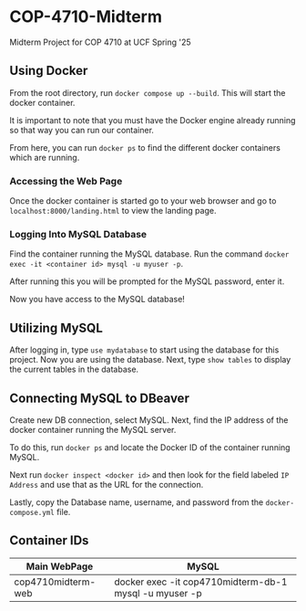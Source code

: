 # COP-4710-Midterm

Midterm Project for COP 4710 at UCF Spring '25

## Using Docker

From the root directory, run `docker compose up --build`. This will start the docker container.

It is important to note that you must have the Docker engine already running so that way you can run our container.

From here, you can run `docker ps` to find the different docker containers which are running.

### Accessing the Web Page

Once the docker container is started go to your web browser and go to `localhost:8000/landing.html` to view the landing page.

### Logging Into MySQL Database

Find the container running the MySQL database. Run the command `docker exec -it <container id> mysql -u myuser -p`.

After running this you will be prompted for the MySQL password, enter it.

Now you have access to the MySQL database!

## Utilizing MySQL

After logging in, type `use mydatabase` to start using the database for this project. Now you are using the database. Next, type `show tables` to display the current tables in the database.

## Connecting MySQL to DBeaver

Create new DB connection, select MySQL. Next, find the IP address of the docker container running the MySQL server.

To do this, run `docker ps` and locate the Docker ID of the container running MySQL.

Next run `docker inspect <docker id>` and then look for the field labeled `IP Address` and use that as the URL for the connection.

Lastly, copy the Database name, username, and password from the `docker-compose.yml` file.

## Container IDs

| Main WebPage       | MySQL                                                  |
| ------------------ | ------------------------------------------------------ |
| cop4710midterm-web | docker exec -it cop4710midterm-db-1 mysql -u myuser -p |
